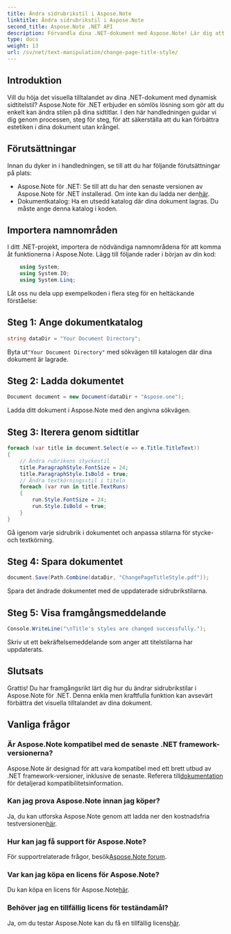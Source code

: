 ```yaml
---
title: Ändra sidrubrikstil i Aspose.Note
linktitle: Ändra sidrubrikstil i Aspose.Note
second_title: Aspose.Note .NET API
description: Förvandla dina .NET-dokument med Aspose.Note! Lär dig att ändra sidrubrikstilar utan ansträngning. Lyft estetiken med några enkla steg.
type: docs
weight: 13
url: /sv/net/text-manipulation/change-page-title-style/
---
```

## Introduktion
Vill du höja det visuella tilltalandet av dina .NET-dokument med dynamisk sidtitelstil? Aspose.Note för .NET erbjuder en sömlös lösning som gör att du enkelt kan ändra stilen på dina sidtitlar. I den här handledningen guidar vi dig genom processen, steg för steg, för att säkerställa att du kan förbättra estetiken i dina dokument utan krångel.
## Förutsättningar
Innan du dyker in i handledningen, se till att du har följande förutsättningar på plats:
-  Aspose.Note för .NET: Se till att du har den senaste versionen av Aspose.Note för .NET installerad. Om inte kan du ladda ner den[här](https://releases.aspose.com/note/net/).
- Dokumentkatalog: Ha en utsedd katalog där dina dokument lagras. Du måste ange denna katalog i koden.
## Importera namnområden
I ditt .NET-projekt, importera de nödvändiga namnområdena för att komma åt funktionerna i Aspose.Note. Lägg till följande rader i början av din kod:
```csharp
    using System;
    using System.IO;
    using System.Linq;
```
Låt oss nu dela upp exempelkoden i flera steg för en heltäckande förståelse:
## Steg 1: Ange dokumentkatalog
```csharp
string dataDir = "Your Document Directory";
```
 Byta ut`"Your Document Directory"` med sökvägen till katalogen där dina dokument är lagrade.
## Steg 2: Ladda dokumentet
```csharp
Document document = new Document(dataDir + "Aspose.one");
```
Ladda ditt dokument i Aspose.Note med den angivna sökvägen.
## Steg 3: Iterera genom sidtitlar
```csharp
foreach (var title in document.Select(e => e.Title.TitleText))
{
    // Ändra rubrikens styckestil
    title.ParagraphStyle.FontSize = 24;
    title.ParagraphStyle.IsBold = true;
    // Ändra textkörningsstil i titeln
    foreach (var run in title.TextRuns)
    {
        run.Style.FontSize = 24;
        run.Style.IsBold = true;
    }
}
```
Gå igenom varje sidrubrik i dokumentet och anpassa stilarna för stycke- och textkörning.
## Steg 4: Spara dokumentet
```csharp
document.Save(Path.Combine(dataDir, "ChangePageTitleStyle.pdf"));
```
Spara det ändrade dokumentet med de uppdaterade sidrubrikstilarna.
## Steg 5: Visa framgångsmeddelande
```csharp
Console.WriteLine("\nTitle's styles are changed successfully.");
```
Skriv ut ett bekräftelsemeddelande som anger att titelstilarna har uppdaterats.
## Slutsats
Grattis! Du har framgångsrikt lärt dig hur du ändrar sidrubrikstilar i Aspose.Note för .NET. Denna enkla men kraftfulla funktion kan avsevärt förbättra det visuella tilltalandet av dina dokument.
## Vanliga frågor
### Är Aspose.Note kompatibel med de senaste .NET framework-versionerna?
 Aspose.Note är designad för att vara kompatibel med ett brett utbud av .NET framework-versioner, inklusive de senaste. Referera till[dokumentation](https://reference.aspose.com/note/net/) för detaljerad kompatibilitetsinformation.
### Kan jag prova Aspose.Note innan jag köper?
 Ja, du kan utforska Aspose.Note genom att ladda ner den kostnadsfria testversionen[här](https://releases.aspose.com/).
### Hur kan jag få support för Aspose.Note?
 För supportrelaterade frågor, besök[Aspose.Note forum](https://forum.aspose.com/c/note/28).
### Var kan jag köpa en licens för Aspose.Note?
 Du kan köpa en licens för Aspose.Note[här](https://purchase.aspose.com/buy).
### Behöver jag en tillfällig licens för teständamål?
 Ja, om du testar Aspose.Note kan du få en tillfällig licens[här](https://purchase.aspose.com/temporary-license/).